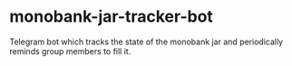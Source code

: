 # monobank-jar-tracker-bot
Telegram bot which tracks the state of the monobank jar and periodically reminds group members to fill it.
